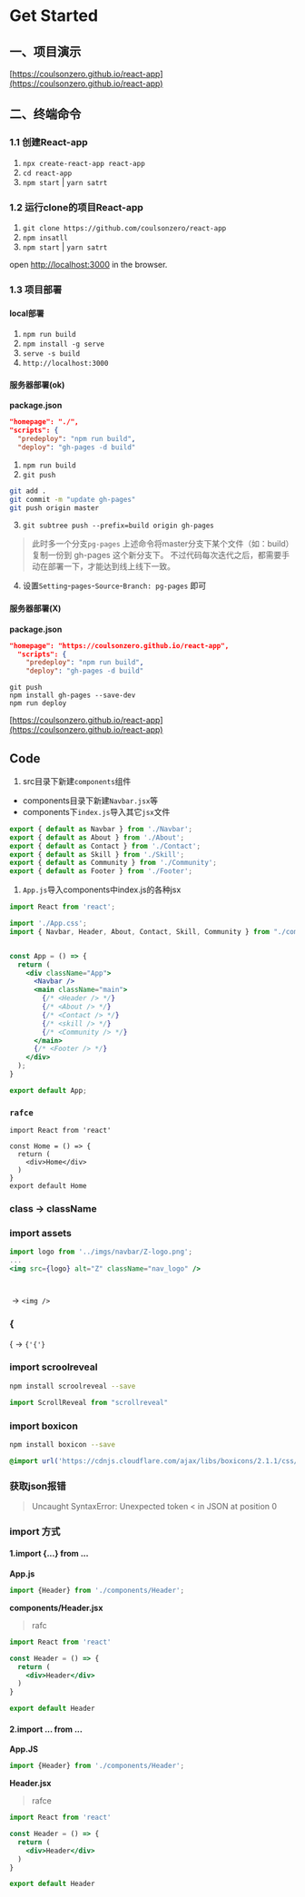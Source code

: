 # Get Started

## 一、项目演示
[https://coulsonzero.github.io/react-app](https://coulsonzero.github.io/react-app)


## 二、终端命令

### 1.1 创建React-app

1. `npx create-react-app react-app`
2. `cd react-app`
3. `npm start`  | `yarn satrt`


### 1.2 运行clone的项目React-app

1. `git clone https://github.com/coulsonzero/react-app`
2. `npm insatll`
3. `npm start` | `yarn satrt`

open [http://localhost:3000](http://localhost:3000) in the browser.


### 1.3 项目部署

#### local部署

1. `npm run build`
2. `npm install -g serve`
3. `serve -s build`
4. `http://localhost:3000`



#### 服务器部署(ok)
**package.json**
```json
"homepage": "./",
"scripts": {
  "predeploy": "npm run build",
  "deploy": "gh-pages -d build"
```

1. `npm run build`
2. `git push`
```sh
git add .
git commit -m "update gh-pages"
git push origin master
```
3. `git subtree push --prefix=build origin gh-pages`

> 此时多一个分支`pg-pages`
> 上述命令将master分支下某个文件（如：build）复制一份到 gh-pages 这个新分支下。
> 不过代码每次迭代之后，都需要手动在部署一下，才能达到线上线下一致。
4. 设置`Setting`-`pages`-`Source`-`Branch: pg-pages` 即可




#### 服务器部署(X)

**package.json**
```json
"homepage": "https://coulsonzero.github.io/react-app",
  "scripts": {
    "predeploy": "npm run build",
    "deploy": "gh-pages -d build"
```

```
git push
npm install gh-pages --save-dev
npm run deploy
```

[https://coulsonzero.github.io/react-app](https://coulsonzero.github.io/react-app)


## Code

1. src目录下新建`components`组件

  * components目录下新建`Navbar.jsx`等
  * components下`index.js`导入其它`jsx`文件

```jsx
export { default as Navbar } from './Navbar';
export { default as About } from './About';
export { default as Contact } from './Contact';
export { default as Skill } from './Skill';
export { default as Community } from './Community';
export { default as Footer } from './Footer';

```

1. `App.js`导入components中index.js的各种jsx

```jsx
import React from 'react';

import './App.css';
import { Navbar, Header, About, Contact, Skill, Community } from "./components";


const App = () => {
  return (
    <div className="App">
      <Navbar />
      <main className="main">
        {/* <Header /> */}
        {/* <About /> */}
        {/* <Contact /> */}
        {/* <skill /> */}
        {/* <Community /> */}
      </main>
      {/* <Footer /> */}
    </div>
  );
}

export default App;
```




### `rafce`
```
import React from 'react'

const Home = () => {
  return (
    <div>Home</div>
  )
}
export default Home
```

### class -> className



### import assets
```jsx
import logo from '../imgs/navbar/Z-logo.png';
...
<img src={logo} alt="Z" className="nav_logo" />
```

### <img>
<img> -> `<img />`

### {
{ -> `{'{'}`

### import scroolreveal

```sh
npm install scroolreveal --save
```

```js
import ScrollReveal from "scrollreveal"
```

### import boxicon

```sh
npm install boxicon --save
```

```css
@import url('https://cdnjs.cloudflare.com/ajax/libs/boxicons/2.1.1/css/boxicons.min.css');
```

### 获取json报错
> Uncaught SyntaxError: Unexpected token < in JSON at position 0

### import 方式

#### 1.import {...} from ...
**App.js**
```js
import {Header} from './components/Header';
```
**components/Header.jsx**
> rafc
```jsx
import React from 'react'

const Header = () => {
  return (
    <div>Header</div>
  )
}

export default Header
```

#### 2.import ... from ...

**App.JS**
```js
import {Header} from './components/Header';
```
**Header.jsx**
> rafce
```jsx
import React from 'react'

const Header = () => {
  return (
    <div>Header</div>
  )
}

export default Header
```




